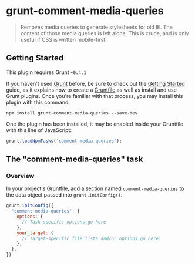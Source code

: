 # grunt-comment-media-queries

> Removes media queries to generate stylesheets for old IE. The content of those media queries is left alone. This is crude, and is only useful if CSS is written mobile-first.

## Getting Started
This plugin requires Grunt `~0.4.1`

If you haven't used [Grunt](http://gruntjs.com/) before, be sure to check out the [Getting Started](http://gruntjs.com/getting-started) guide, as it explains how to create a [Gruntfile](http://gruntjs.com/sample-gruntfile) as well as install and use Grunt plugins. Once you're familiar with that process, you may install this plugin with this command:

```shell
npm install grunt-comment-media-queries --save-dev
```

One the plugin has been installed, it may be enabled inside your Gruntfile with this line of JavaScript:

```js
grunt.loadNpmTasks('comment-media-queries');
```

## The "comment-media-queries" task

### Overview
In your project's Gruntfile, add a section named `comment-media-queries` to the data object passed into `grunt.initConfig()`.

```js
grunt.initConfig({
  "comment-media-queries": {
    options: {
      // Task-specific options go here.
    },
    your_target: {
      // Target-specific file lists and/or options go here.
    },
  },
})
```
